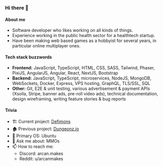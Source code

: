 ### Hi there 🧙

#### About me
- Software developer who likes working on all kinds of things.
- Experience working in the public health sector for a healthtech startup.
- Have been making web based games as a hobbyist for several years, in particular online multiplayer ones.

#### Tech stack buzzwords
- **Frontend:** JavaScript, TypeScript, HTML, CSS, SASS, Tailwind, Phaser, PixiJS, AngularJS, Angular, React, NextJS, Bootstrap
- **Backend:** JavaScript, TypeScript, microservices, NodeJS, MongoDB, WebSockets, Docker, Express, VPS hosting, GraphQL, TLS/SSL, SQL
- **Other:** Git, E2E & unit testing, various advertisement & payment APIs (Xsolla, Stripe, banner ads, pre-roll video ads), technical documentation, design wireframing, writing feature stories & bug reports

#### Trivia
- 🏗️ Current project: [Defimons](https://beta.defimons.com/)
- 🏚️ Previous project: [Dungeonz.io](https://dungeonz.arcanmakes.xyz)
- 💽 Primary OS: Ubuntu
- 💬 Ask me about: MMOs
- 📫 How to reach me:
  - Discord: arcan.makes
  - Reddit: u/arcanmakes
